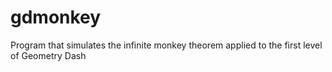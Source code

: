 # gdmonkey
Program that simulates the infinite monkey theorem applied to the first level of Geometry Dash

